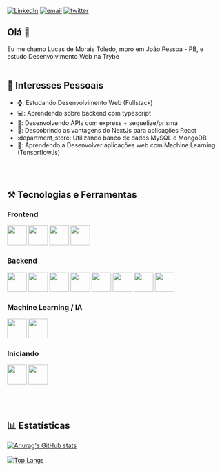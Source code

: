 <a href="https://linkedin.com/in/lucas-m-toledo/"><img alt="LinkedIn" src="https://img.shields.io/badge/LinkedIn-0077B5?style=for-the-badge&logo=linkedin&logoColor=white" target="_blank" /></a>
<a href="mailto:lucasmoraisss@gmail.com"><img alt="email" src="https://img.shields.io/badge/Gmail-D14836?style=for-the-badge&logo=gmail&logoColor=white" target="_blank" /></a>
<a href="https://twitter.com/lucassstoledo"><img alt="twitter" src="https://img.shields.io/badge/Twitter-1DA1F2?style=for-the-badge&logo=twitter&logoColor=white" target="_blank" /></a>



## Olá 👋
Eu me chamo Lucas de Morais Toledo, moro em João Pessoa - PB, e estudo Desenvolvimento Web na Trybe
<br>
<br>

## 🔭 Interesses Pessoais

<ul>
  <li> ⌚: Estudando Desenvolvimento Web (Fullstack)</li> 
  <li> 💻: Aprendendo sobre backend com typescript</li>
  <li> 📆: Desenvolvendo APIs com express + sequelize/prisma</li>
  <li> 🍰: Descobrindo as vantagens do NextJs para aplicações React</li>
  <li> :department_store: Utilizando banco de dados MySQL e MongoDB 
  <li> 🤖: Aprendendo a Desenvolver aplicações web com Machine Learning (TensorflowJs)</li>
</ul>
<br>
<br>

## ⚒️ Tecnologias e Ferramentas

###  Frontend 

<p float="left">
  <img src="https://cdn.jsdelivr.net/gh/devicons/devicon/icons/html5/html5-original.svg" height="45px" width="45px"/>
  <img src="https://cdn.jsdelivr.net/gh/devicons/devicon/icons/css3/css3-original.svg" height="45px" width="45px"/>
  <img src="https://cdn.jsdelivr.net/gh/devicons/devicon/icons/javascript/javascript-original.svg" height="45px" width="45px"/>
  <img src="https://cdn.jsdelivr.net/gh/devicons/devicon/icons/react/react-original.svg" height="45px" width="45px"/>
</p>

### Backend

<p float="left">
  <img src="https://cdn.jsdelivr.net/gh/devicons/devicon/icons/nodejs/nodejs-original.svg" height="45px" width="45px"/>
  <img src="https://cdn.jsdelivr.net/gh/devicons/devicon/icons/express/express-original.svg" height="45px" width="45px"/>
  <img src="https://cdn.jsdelivr.net/gh/devicons/devicon/icons/typescript/typescript-original.svg" height="45px" width="45px"/>
  <img src="https://cdn.jsdelivr.net/gh/devicons/devicon/icons/sequelize/sequelize-original.svg" height="45px" width="45px"/>  
  <img src="https://cdn.jsdelivr.net/gh/devicons/devicon/icons/mysql/mysql-original.svg" height="45px" width="45px"/>
  <img src="https://cdn.jsdelivr.net/gh/devicons/devicon/icons/docker/docker-original.svg" height="45px" width="45px"/>
  <img src="https://cdn.jsdelivr.net/gh/devicons/devicon/icons/java/java-original.svg" height="45px" width="45px"/>
  <img src="https://cdn.jsdelivr.net/gh/devicons/devicon/icons/mongodb/mongodb-original.svg" height="45px" width="45px"/>
          
</p>

### Machine Learning / IA

<p float="left"> 
  <img src="https://cdn.jsdelivr.net/gh/devicons/devicon/icons/python/python-original.svg" height="45px" width="45px"/>
  <img src="https://cdn.jsdelivr.net/gh/devicons/devicon/icons/tensorflow/tensorflow-original.svg" height="45px" width="45px"/>
</p>


### Iniciando

<p float="left"> 
  <img src="https://cdn.jsdelivr.net/gh/devicons/devicon/icons/spring/spring-original.svg" height="45px" width="45px"/>
  <img src="https://cdn.jsdelivr.net/gh/devicons/devicon/icons/graphql/graphql-plain.svg" height="45px" width="45px"/>
</p>

<br>
<br>

## :bar_chart: Estatísticas

[![Anurag's GitHub stats](https://github-readme-stats.vercel.app/api?username=lucas-morais&show_icons=true&theme=radical)](https://github.com/anuraghazra/github-readme-stats)
<br>
<br>
[![Top Langs](https://github-readme-stats.vercel.app/api/top-langs/?username=lucas-morais&theme=radical)](https://github.com/anuraghazra/github-readme-stats)




<!--
**lucas-morais/lucas-morais** is a ✨ _special_ ✨ repository because its `README.md` (this file) appears on your GitHub profile.

Here are some ideas to get you started:

- 🔭 I’m currently working on ...
- 🌱 I’m currently learning ...
- 👯 I’m looking to collaborate on ...
- 🤔 I’m looking for help with ...
- 💬 Ask me about ...
- 📫 How to reach me: ...
- 😄 Pronouns: ...
- ⚡ Fun fact: ...
-->
